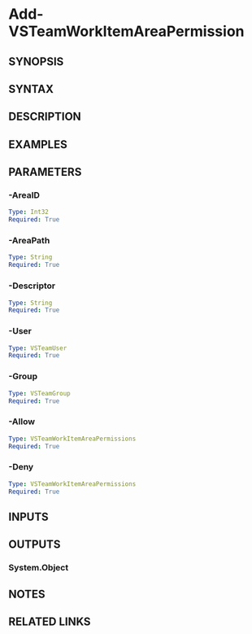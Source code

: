 <!-- #include "./common/header.md" -->

# Add-VSTeamWorkItemAreaPermission

## SYNOPSIS

<!-- #include "./synopsis/Add-VSTeamWorkItemAreaPermission.md" -->

## SYNTAX

## DESCRIPTION

<!-- #include "./synopsis/Add-VSTeamWorkItemAreaPermission.md" -->

## EXAMPLES

## PARAMETERS

<!-- #include "./params/projectName.md" -->

### -AreaID

```yaml
Type: Int32
Required: True
```

### -AreaPath

```yaml
Type: String
Required: True
```

### -Descriptor

```yaml
Type: String
Required: True
```

### -User

```yaml
Type: VSTeamUser
Required: True
```

### -Group

```yaml
Type: VSTeamGroup
Required: True
```

### -Allow

```yaml
Type: VSTeamWorkItemAreaPermissions
Required: True
```

### -Deny

```yaml
Type: VSTeamWorkItemAreaPermissions
Required: True
```

## INPUTS

## OUTPUTS

### System.Object

## NOTES

## RELATED LINKS
